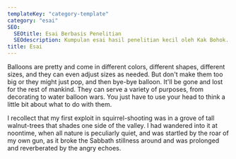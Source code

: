 ```yaml
---
templateKey: "category-template"
category: "esai"
SEO:
  SEOtitle: Esai Berbasis Penelitian
  SEOdescription: Kumpulan esai hasil penelitian kecil oleh Kak Bohok. Baca artikel yang faktual, akurat, dan terpercaya di sini!
title: Esai
---
```


Balloons are pretty and come in different colors, different shapes, different sizes, and they can even adjust sizes as needed. But don't make them too big or they might just pop, and then bye-bye balloon. It'll be gone and lost for the rest of mankind. They can serve a variety of purposes, from decorating to water balloon wars. You just have to use your head to think a little bit about what to do with them.

I recollect that my first exploit in squirrel-shooting was in a grove of tall walnut-trees that shades one side of the valley. I had wandered into it at noontime, when all nature is peculiarly quiet, and was startled by the roar of my own gun, as it broke the Sabbath stillness around and was prolonged and reverberated by the angry echoes.
